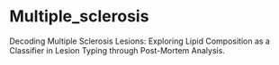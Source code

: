 # Multiple_sclerosis
Decoding Multiple Sclerosis Lesions: Exploring Lipid Composition as a Classifier in Lesion Typing through Post-Mortem Analysis.
